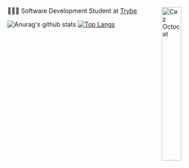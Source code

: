 <img src="https://octocat-generator-assets.githubusercontent.com/my-octocat-1610932054021.png" width="30%"
  alt="Cez Octocat" align="right" />

<p> 👩🏻‍🎓 Software Development Student at <a
    href="https://www.betrybe.com/" 
    alt="Trybe"
  >Trybe 
   </a></p>

  
  ![Anurag's github stats](https://github-readme-stats.vercel.app/api?username=cezene&show_icons=true)
[![Top Langs](https://github-readme-stats.vercel.app/api/top-langs/?username=cezene&layout=compact)](https://github.com/anuraghazra/github-readme-stats)
<!--
**cezene/cezene** is a ✨ _special_ ✨ repository because its `README.md` (this file) appears on your GitHub profile.
